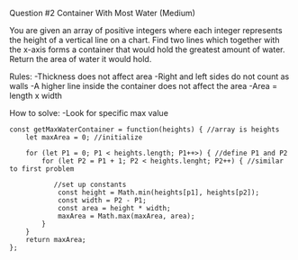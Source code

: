 Question #2 Container With Most Water (Medium)

You are given an array of positive integers where each integer represents the height of a vertical line on a chart. Find two lines which together with the x-axis forms a container that would hold the greatest amount of water. Return the area of water it would hold.

Rules:
-Thickness does not affect area
-Right and left sides do not count as walls
-A higher line inside the container does not affect the area
-Area = length x width

How to solve:
-Look for specific max value


```
const getMaxWaterContainer = function(heights) { //array is heights
    let maxArea = 0; //initialize
    
    for (let P1 = 0; P1 < heights.length; P1++>) { //define P1 and P2
        for (let P2 = P1 + 1; P2 < heights.lenght; P2++) { //similar to first problem

           //set up constants
            const height = Math.min(heights[p1], heights[p2]);
            const width = P2 - P1; 
            const area = height * width;
            maxArea = Math.max(maxArea, area);
        }
    }
    return maxArea;
};
```